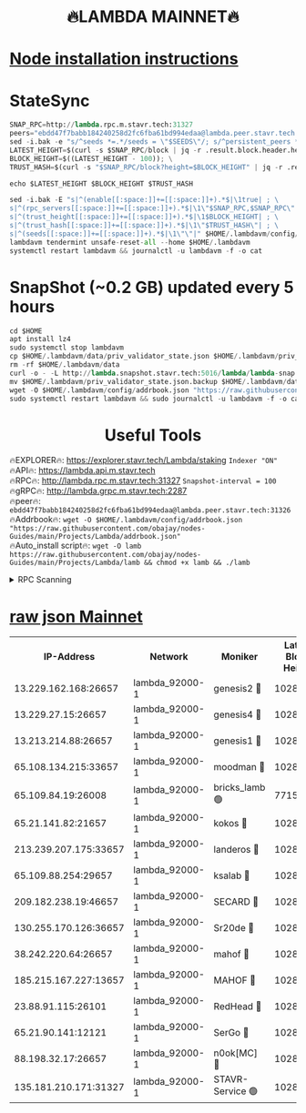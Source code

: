 <h1 align="center"> 🔥LAMBDA MAINNET🔥</h1>


[Node installation instructions](https://github.com/obajay/nodes-Guides/tree/main/Projects/Lambda)
=


# StateSync
```python
SNAP_RPC=http://lambda.rpc.m.stavr.tech:31327
peers="ebdd47f7babb184240258d2fc6fba61bd994edaa@lambda.peer.stavr.tech:31326" 
sed -i.bak -e "s/^seeds *=.*/seeds = \"$SEEDS\"/; s/^persistent_peers *=.*/persistent_peers = \"$PEERS\"/" $HOME/.lambdavm/config/config.toml
LATEST_HEIGHT=$(curl -s $SNAP_RPC/block | jq -r .result.block.header.height); \
BLOCK_HEIGHT=$((LATEST_HEIGHT - 100)); \
TRUST_HASH=$(curl -s "$SNAP_RPC/block?height=$BLOCK_HEIGHT" | jq -r .result.block_id.hash)

echo $LATEST_HEIGHT $BLOCK_HEIGHT $TRUST_HASH

sed -i.bak -E "s|^(enable[[:space:]]+=[[:space:]]+).*$|\1true| ; \
s|^(rpc_servers[[:space:]]+=[[:space:]]+).*$|\1\"$SNAP_RPC,$SNAP_RPC\"| ; \
s|^(trust_height[[:space:]]+=[[:space:]]+).*$|\1$BLOCK_HEIGHT| ; \
s|^(trust_hash[[:space:]]+=[[:space:]]+).*$|\1\"$TRUST_HASH\"| ; \
s|^(seeds[[:space:]]+=[[:space:]]+).*$|\1\"\"|" $HOME/.lambdavm/config/config.toml
lambdavm tendermint unsafe-reset-all --home $HOME/.lambdavm
systemctl restart lambdavm && journalctl -u lambdavm -f -o cat

```
# SnapShot (~0.2 GB) updated every 5 hours
```python
cd $HOME
apt install lz4
sudo systemctl stop lambdavm
cp $HOME/.lambdavm/data/priv_validator_state.json $HOME/.lambdavm/priv_validator_state.json.backup
rm -rf $HOME/.lambdavm/data
curl -o - -L http://lambda.snapshot.stavr.tech:5016/lambda/lambda-snap.tar.lz4 | lz4 -c -d - | tar -x -C $HOME/.lambdavm --strip-components 2
mv $HOME/.lambdavm/priv_validator_state.json.backup $HOME/.lambdavm/data/priv_validator_state.json
wget -O $HOME/.lambdavm/config/addrbook.json "https://raw.githubusercontent.com/obajay/nodes-Guides/main/Projects/Lambda/addrbook.json"
sudo systemctl restart lambdavm && sudo journalctl -u lambdavm -f -o cat
```
 <h1 align="center"> Useful Tools</h1>

🔥EXPLORER🔥:      https://explorer.stavr.tech/Lambda/staking	        `Indexer "ON"` \
🔥API🔥: 			 		 https://lambda.api.m.stavr.tech \
🔥RPC🔥:           http://lambda.rpc.m.stavr.tech:31327	              `Snapshot-interval = 100` \
🔥gRPC🔥:          http://lambda.grpc.m.stavr.tech:2287 \
🔥peer🔥:					 `ebdd47f7babb184240258d2fc6fba61bd994edaa@lambda.peer.stavr.tech:31326` \
🔥Addrbook🔥:    ```wget -O $HOME/.lambdavm/config/addrbook.json "https://raw.githubusercontent.com/obajay/nodes-Guides/main/Projects/Lambda/addrbook.json"``` \
🔥Auto_install script🔥: ```wget -O lamb https://raw.githubusercontent.com/obajay/nodes-Guides/main/Projects/Lambda/lamb && chmod +x lamb && ./lamb```


<details>
<summary>RPC Scanning</summary>

<h2 align="center"> We scan nodes in real time every 4 hours. And we provide the final result of RPC endpoints.
We cannot influence the operation of these nodes in any way. </h2>


```python
If Voting Power is higher than 0 --> then the Node is a validator of the network and may be subject to attack and be a potential threat to the chain.
```
```python
We marked such validators with a red symbol
```

</details>

[raw json Mainnet](https://rpc-check.lambm.stavr.tech/lambm/rpc-lambm-result.json)
=


<table><tr><th>IP-Address</th><th>Network</th><th>Moniker</th><th>Latest Block Height</th><th>Earliest Block Height</th><th>Catching Up</th><th>Voting Power</th><th>Scan Time</th></tr><tr><td>13.229.162.168:26657</td><td>lambda_92000-1</td><td>genesis2 🔴</td><td>10282579</td><td>1</td><td>False</td><td>16606838</td><td>2023-12-01T08:06:03.625340535UTC</td></tr><tr><td>13.229.27.15:26657</td><td>lambda_92000-1</td><td>genesis4 🔴</td><td>10282580</td><td>1</td><td>False</td><td>9887611</td><td>2023-12-01T08:06:06.532450541UTC</td></tr><tr><td>13.213.214.88:26657</td><td>lambda_92000-1</td><td>genesis1 🔴</td><td>10282581</td><td>1</td><td>False</td><td>107835</td><td>2023-12-01T08:06:07.912524126UTC</td></tr><tr><td>65.108.134.215:33657</td><td>lambda_92000-1</td><td>moodman 🔴</td><td>10282581</td><td>632001</td><td>False</td><td>1070005</td><td>2023-12-01T08:06:13.122699064UTC</td></tr><tr><td>65.109.84.19:26008</td><td>lambda_92000-1</td><td>bricks_lamb 🟢</td><td>7715743</td><td>7581001</td><td>False</td><td>0</td><td>2023-12-01T08:06:17.504400998UTC</td></tr><tr><td>65.21.141.82:21657</td><td>lambda_92000-1</td><td>kokos 🔴</td><td>10282581</td><td>7716001</td><td>False</td><td>546765</td><td>2023-12-01T08:06:10.263193613UTC</td></tr><tr><td>213.239.207.175:33657</td><td>lambda_92000-1</td><td>landeros 🔴</td><td>10282577</td><td>8136001</td><td>False</td><td>934136</td><td>2023-12-01T08:05:57.051664651UTC</td></tr><tr><td>65.109.88.254:29657</td><td>lambda_92000-1</td><td>ksalab 🔴</td><td>10282581</td><td>8715001</td><td>False</td><td>500883</td><td>2023-12-01T08:06:13.767217093UTC</td></tr><tr><td>209.182.238.19:46657</td><td>lambda_92000-1</td><td>SECARD 🔴</td><td>10282579</td><td>9443001</td><td>False</td><td>2092101</td><td>2023-12-01T08:06:02.623585476UTC</td></tr><tr><td>130.255.170.126:36657</td><td>lambda_92000-1</td><td>Sr20de 🔴</td><td>10282577</td><td>10014001</td><td>False</td><td>670615</td><td>2023-12-01T08:05:57.812933698UTC</td></tr><tr><td>38.242.220.64:26657</td><td>lambda_92000-1</td><td>mahof 🔴</td><td>10282577</td><td>10131001</td><td>False</td><td>770350</td><td>2023-12-01T08:05:52.227203663UTC</td></tr><tr><td>185.215.167.227:13657</td><td>lambda_92000-1</td><td>MAHOF 🔴</td><td>10282580</td><td>10134001</td><td>False</td><td>2051510</td><td>2023-12-01T08:06:06.901668078UTC</td></tr><tr><td>23.88.91.115:26101</td><td>lambda_92000-1</td><td>RedHead 🔴</td><td>10282577</td><td>10182577</td><td>False</td><td>553202</td><td>2023-12-01T08:05:57.396080297UTC</td></tr><tr><td>65.21.90.141:12121</td><td>lambda_92000-1</td><td>SerGo 🔴</td><td>10282581</td><td>10182581</td><td>False</td><td>10511530</td><td>2023-12-01T08:06:14.114060167UTC</td></tr><tr><td>88.198.32.17:26657</td><td>lambda_92000-1</td><td>n0ok[MC] 🔴</td><td>10282582</td><td>10182582</td><td>False</td><td>1578630</td><td>2023-12-01T08:06:17.166849150UTC</td></tr><tr><td>135.181.210.171:31327</td><td>lambda_92000-1</td><td>STAVR-Service 🟢</td><td>10282581</td><td>10282501</td><td>False</td><td>0</td><td>2023-12-01T08:06:12.785570841UTC</td></tr></table>
